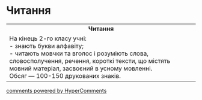 <div id="hypercomments_widget" class="js-hypercomments-widget invisible"></div>

# Читання

<table>
  <tr>
    <td align="center"><b>Читання</b></td>
  </tr>
<td style="vertical-align:top !important;">
На кінець 2-го класу учні:<br>
- знають букви алфавіту; <br>
- читають мовчки та вголос і розуміють слова, словосполучення, речення, короткі тексти, що містять мовний матеріал, засвоєний в усному мовленні.<br>
Обсяг — 100-150 друкованих знаків.
</td>
</table>

<div class="js-hypercomments-container">
    <a href="http://hypercomments.com" class="hc-link" title="comments widget">comments powered by HyperComments</a>
</div>